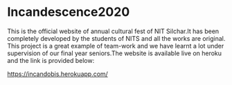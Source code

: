 # Incandescence2020
This is the official website of annual cultural fest of NIT Silchar.It has been completely developed by the students of NITS and all the works are original.
This project is a great example of team-work and we have learnt a lot under supervision of our final year seniors.The website is available live on heroku and the link is provided below:

https://incandobis.herokuapp.com/
